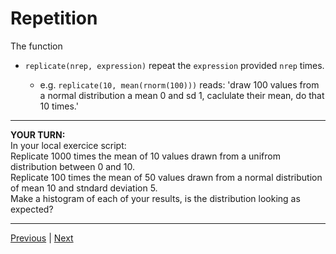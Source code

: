 # Repetition

The function  
* `replicate(nrep, expression)` repeat the `expression` provided `nrep` times.

  * e.g. `replicate(10, mean(rnorm(100)))` reads: 'draw 100 values from a normal distribution a mean 0 and sd 1, caclulate their mean, do that 10 times.'
  
***

**YOUR TURN:**  
In your local exercice script:  
Replicate 1000 times the mean of 10 values drawn from a unifrom distribution between 0 and 10.  
Replicate 100 times the mean of 50 values drawn from a normal distribution of mean 10 and stndard deviation 5.  
Make a histogram of each of your results, is the distribution looking as expected?  

***

[Previous](./random-numbers-generators.md) | [Next](./seed.md)  
